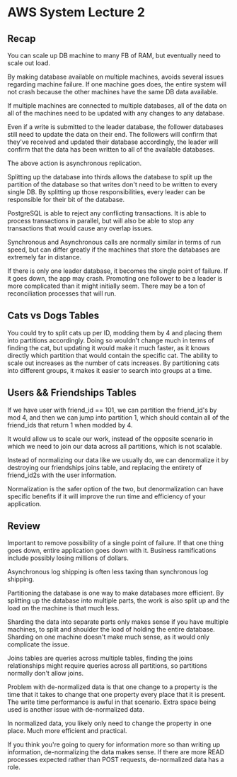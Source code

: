 # AWS System Lecture 2

## Recap
You can scale up DB machine to many FB of RAM, but eventually need to scale out load.

By making database available on multiple machines, avoids several issues regarding machine failure. If one machine goes does, the entire system will not crash because the other machines have the same DB data available.

If multiple machines are connected to multiple databases, all of the data on all of the machines need to be updated with any changes to any database.

Even if a write is submitted to the leader database, the follower databases still need to update the data on their end. The followers will confirm that they've received and updated their database accordingly, the leader will confirm that the data has been written to all of the available databases.

The above action is asynchronous replication.

Splitting up the database into thirds allows the database to split up the partition of the database so that writes don't need to be written to every single DB. By splitting up those responsibilities, every leader can be responsible for their bit of the database.

PostgreSQL is able to reject any conflicting transactions. It is able to process transactions in parallel, but will also be able to stop any transactions that would cause any overlap issues.

Synchronous and Asynchronous calls are normally similar in terms of run speed, but can differ greatly if the machines that store the databases are extremely far in distance.

If there is only one leader database, it becomes the single point of failure. If it goes down, the app may crash. Promoting one follower to be a leader is more complicated than it might initially seem. There may be a ton of reconciliation processes that will run.


## Cats vs Dogs Tables

You could try to split cats up per ID, modding them by 4 and placing them into partitions accordingly. Doing so wouldn't change much in terms of finding the cat, but updating it would make it much faster, as it knows directly which partition that would contain the specific cat. The ability to scale out increases as the number of cats increases. By partitioning cats into different groups, it makes it easier to search into groups at a time.

## Users && Friendships Tables

If we have user with friend_id == 101, we can partition the friend_id's by mod 4, and then we can jump into partition 1, which should contain all of the friend_ids that return 1 when modded by 4.

It would allow us to scale our work, instead of the opposite scenario in which we need to join our data across all partitions, which is not scalable.

Instead of normalizing our data like we usually do, we can denormalize it by destroying our friendships joins table, and replacing the entirety of friend_id2s with the user information.

Normalization is the safer option of the two, but denormalization can have specific benefits if it will improve the run time and efficiency of your application.

## Review

Important to remove possibility of a single point of failure. If that one thing goes down, entire application goes down with it. Business ramifications include possibly losing millions of dollars.

Asynchronous log shipping is often less taxing than synchronous log shipping.

Partitioning the database is one way to make databases more efficient. By splitting up the database into multiple parts, the work is also split up and the load on the machine is that much less.

Sharding the data into separate parts only makes sense if you have multiple machines, to split and shoulder the load of holding the entire database. Sharding on one machine doesn't make much sense, as it would only complicate the issue.

Joins tables are queries across multiple tables, finding the joins relationships might require queries across all partitions, so partitions normally don't allow joins.

Problem with de-normalized data is that one change to a property is the time that it takes to change that one property every place that it is present. The write time performance is awful in that scenario. Extra space being used is another issue with de-normalized data.

In normalized data, you likely only need to change the property in one place. Much more efficient and practical.

If you think you're going to query for information more so than writing up information, de-normalizing the data makes sense. If there are more READ processes expected rather than POST requests, de-normalized data has a role.
